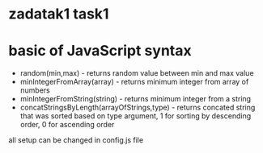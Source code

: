 # zadatak1  task1
# basic of JavaScript syntax

* random(min,max) - returns random value between min and max value
* minIntegerFromArray(array) - returns minimum integer from array of numbers
* minIntegerFromString(string) - returns minimum integer from a string
* concatStringsByLength(arrayOfStrings,type) - returns concated string that was sorted based on type argument, 1 for sorting by descending   order, 0 for ascending order

all setup can be changed in config.js file
